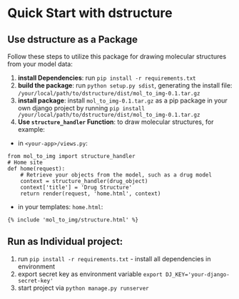 # Quick Start with dstructure

## Use dstructure as a Package

Follow these steps to utilize this package for drawing molecular structures from your model data:

1. **install Dependencies**: run `pip install -r requirements.txt`
2. **build the package**: run `python setup.py sdist`, generating the install file:
   `/your/local/path/to/dstructure/dist/mol_to_img-0.1.tar.gz`
3. **install package**: install `mol_to_img-0.1.tar.gz` as a pip package in your own django project by running
   `pip install /your/local/path/to/dstructure/dist/mol_to_img-0.1.tar.gz`
4. **Use `structure_handler` Function**: to draw molecular structures, for example:

- in `<your-app>/views.py`:

```
from mol_to_img import structure_handler
# Home site
def home(request):
    # Retrieve your objects from the model, such as a drug model
    context = structure_handler(drug_object)
    context['title'] = 'Drug Structure'
    return render(request, 'home.html', context)
```

- in your templates: `home.html`:

```
{% include 'mol_to_img/structure.html' %}

```

## Run as Individual project:

1. run `pip install -r requirements.txt` - install all dependencies in environment
2. export secret key as environment variable `export DJ_KEY='your-django-secret-key'`
3. start project via `python manage.py runserver`
